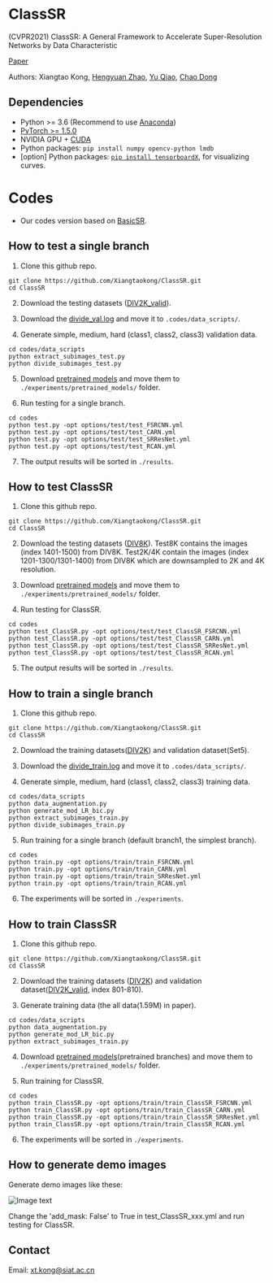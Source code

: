 # ClassSR
(CVPR2021) ClassSR: A General Framework to Accelerate Super-Resolution Networks by Data Characteristic

[Paper](https://arxiv.org/abs/2103.04039)

Authors: Xiangtao Kong, [Hengyuan Zhao](https://github.com/zhaohengyuan1), [Yu Qiao](https://scholar.google.com/citations?user=gFtI-8QAAAAJ&hl=zh-CN), [Chao Dong](https://scholar.google.com.hk/citations?user=OSDCB0UAAAAJ&hl=zh-CN)




## Dependencies

- Python >= 3.6 (Recommend to use [Anaconda](https://www.anaconda.com/download/#linux))
- [PyTorch >= 1.5.0](https://pytorch.org/)
- NVIDIA GPU + [CUDA](https://developer.nvidia.com/cuda-downloads)
- Python packages: `pip install numpy opencv-python lmdb`
- [option] Python packages: [`pip install tensorboardX`](https://github.com/lanpa/tensorboardX), for visualizing curves.

# Codes 
- Our codes version based on [BasicSR](https://github.com/xinntao/BasicSR). 

## How to test a single branch
1. Clone this github repo. 
```
git clone https://github.com/Xiangtaokong/ClassSR.git
cd ClassSR
```
2. Download the testing datasets ([DIV2K_valid](https://data.vision.ee.ethz.ch/cvl/DIV2K/)). 

3. Download the [divide_val.log](https://drive.google.com/file/d/1zMDD9Z_-fM2R2qm2QLoq7N2LMG6V92JT/view?usp=sharing) and move it to `.codes/data_scripts/`.

4. Generate simple, medium, hard (class1, class2, class3) validation data. 
```
cd codes/data_scripts
python extract_subimages_test.py
python divide_subimages_test.py
```
5. Download [pretrained models](https://drive.google.com/drive/folders/1jzAFazbaGxHb-xL4vmxc-hHbR1J-uek_?usp=sharing) and move them to  `./experiments/pretrained_models/` folder. 

6. Run testing for a single branch.
```
cd codes
python test.py -opt options/test/test_FSRCNN.yml
python test.py -opt options/test/test_CARN.yml
python test.py -opt options/test/test_SRResNet.yml
python test.py -opt options/test/test_RCAN.yml
```

7. The output results will be sorted in `./results`. 

## How to test ClassSR
1. Clone this github repo. 
```
git clone https://github.com/Xiangtaokong/ClassSR.git
cd ClassSR
```
2. Download the testing datasets ([DIV8K](https://competitions.codalab.org/competitions/22217#participate)). Test8K contains the images (index 1401-1500) from DIV8K. Test2K/4K contain the images (index 1201-1300/1301-1400) from DIV8K which are downsampled to 2K and 4K resolution. 

3. Download [pretrained models](https://drive.google.com/drive/folders/1jzAFazbaGxHb-xL4vmxc-hHbR1J-uek_?usp=sharing) and move them to  `./experiments/pretrained_models/` folder. 

4. Run testing for ClassSR.
```
cd codes
python test_ClassSR.py -opt options/test/test_ClassSR_FSRCNN.yml
python test_ClassSR.py -opt options/test/test_ClassSR_CARN.yml
python test_ClassSR.py -opt options/test/test_ClassSR_SRResNet.yml
python test_ClassSR.py -opt options/test/test_ClassSR_RCAN.yml
```
5. The output results will be sorted in `./results`. 


## How to train a single branch
1. Clone this github repo. 
```
git clone https://github.com/Xiangtaokong/ClassSR.git
cd ClassSR
```
2. Download the training datasets([DIV2K](https://data.vision.ee.ethz.ch/cvl/DIV2K/)) and validation dataset(Set5).

3. Download the [divide_train.log](https://drive.google.com/file/d/1WhyYYZHfpoNEjslojuqZLR46Nlr15zqQ/view?usp=sharing) and move it to `.codes/data_scripts/`.

4. Generate simple, medium, hard (class1, class2, class3) training data. 
```
cd codes/data_scripts
python data_augmentation.py
python generate_mod_LR_bic.py
python extract_subimages_train.py
python divide_subimages_train.py
```

5. Run training for a single branch (default branch1, the simplest branch).
```
cd codes
python train.py -opt options/train/train_FSRCNN.yml
python train.py -opt options/train/train_CARN.yml
python train.py -opt options/train/train_SRResNet.yml
python train.py -opt options/train/train_RCAN.yml
```
6. The experiments will be sorted in `./experiments`. 

## How to train ClassSR

1. Clone this github repo. 
```
git clone https://github.com/Xiangtaokong/ClassSR.git
cd ClassSR
```
2. Download the training datasets ([DIV2K](https://data.vision.ee.ethz.ch/cvl/DIV2K/)) and validation dataset([DIV2K_valid](https://data.vision.ee.ethz.ch/cvl/DIV2K/), index 801-810). 


3. Generate training data (the all data(1.59M) in paper).
```
cd codes/data_scripts
python data_augmentation.py
python generate_mod_LR_bic.py
python extract_subimages_train.py
```
4. Download [pretrained models](https://drive.google.com/drive/folders/1jzAFazbaGxHb-xL4vmxc-hHbR1J-uek_?usp=sharing)(pretrained branches) and move them to  `./experiments/pretrained_models/` folder. 

5. Run training for ClassSR.
```
cd codes
python train_ClassSR.py -opt options/train/train_ClassSR_FSRCNN.yml
python train_ClassSR.py -opt options/train/train_ClassSR_CARN.yml
python train_ClassSR.py -opt options/train/train_ClassSR_SRResNet.yml
python train_ClassSR.py -opt options/train/train_ClassSR_RCAN.yml
```
6. The experiments will be sorted in `./experiments`. 

## How to generate demo images

Generate demo images like these:

![Image text](https://github.com/Xiangtaokong/ClassSR/tree/main/demo_images/show.png)

Change the 'add_mask: False' to True in test_ClassSR_xxx.yml and run testing for ClassSR.

## Contact
Email: xt.kong@siat.ac.cn